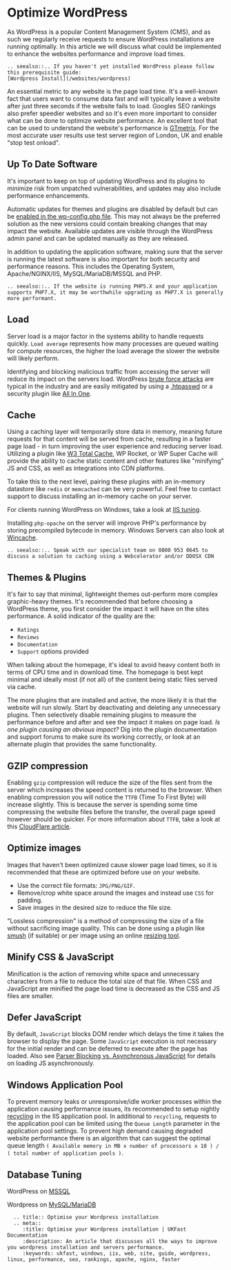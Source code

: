 # Optimize WordPress

As WordPress is a popular Content Management System (CMS), and as such we regularly receive requests to ensure WordPress installations are running optimally. In this article we will discuss what could be implemented to enhance the websites performance and improve load times.

```eval_rst
.. seealso::.. If you haven't yet installed WordPress please follow this prerequisite guide:
[Wordpress Install](/websites/wordpress)
```

An essential metric to any website is the page load time. It's a well-known fact that users want to consume data fast and will typically leave a website after just three seconds if the website fails to load. Googles SEO rankings also prefer speedier websites and so it's even more important to consider what can be done to optimize website performance.
An excellent tool that can be used to understand the website's performance is [GTmetrix](https://gtmetrix.com/). For the most accurate user results use test server region of London, UK and enable "stop test onload".

## Up To Date Software
It's important to keep on top of updating WordPress and its plugins to minimize risk from unpatched vulnerabilities, and updates may also include performance enhancements.

Automatic updates for themes and plugins are disabled by default but can be [enabled in the wp-config.php file](https://wordpress.org/support/article/configuring-automatic-background-updates/). This may not always be the preferred solution as the new versions could contain breaking changes that may impact the website. Available updates are visible through the WordPress admin panel and can be updated manually as they are released. 

In addition to updating the application software, making sure that the server is running the latest software is also important for both security and performance reasons. This includes the Operating System, Apache/NGINX/IIS, MySQL/MariaDB/MSSQL and PHP. 

```eval_rst
.. seealso::.. If the website is running PHP5.X and your application supports PHP7.X, it may be worthwhile upgrading as PHP7.X is generally more performant.
```

## Load
Server load is a major factor in the systems ability to handle requests quickly. `Load average` represents how many processes are queued waiting for compute resources, the higher the load average the slower the website will likely perform. 

Identifying and blocking malicious traffic from accessing the server will reduce its impact on the servers load. WordPress [brute force attacks](https://wordpress.org/support/article/brute-force-attacks/) are typical in the industry and are easily mitigated by using a [.htpasswd](https://wordpress.org/support/article/brute-force-attacks/#password-protect-wp-login-php) or a security plugin like [All In One](https://wordpress.org/plugins/all-in-one-wp-security-and-firewall/).

## Cache
Using a caching layer will temporarily store data in memory, meaning future requests for that content will be served from cache, resulting in a faster page load - in turn improving the user experience and reducing server load. Utilizing a plugin like [W3 Total Cache](https://en-gb.wordpress.org/plugins/w3-total-cache/), WP Rocket, or WP Super Cache will provide the ability to cache static content and other features like "minifying" JS and CSS, as well as integrations into CDN platforms.

To take this to the next level, pairing these plugins with an in-memory datastore like `redis` or `memcached` can be very powerful. Feel free to contact support to discuss installing an in-memory cache on your server.

For clients running WordPress on Windows, take a look at [IIS tuning](/operatingsystems/windows/iis/tuning).

Installing `php-opache` on the server will improve PHP's performance by storing precompiled bytecode in memory. Windows Servers can also look at [Wincache](https://www.php.net/wincache).

```eval_rst
.. seealso::.. Speak with our specialist team on 0800 953 0645 to discuss a solution to caching using a Webcelerator and/or DDOSX CDN
```

## Themes & Plugins
It's fair to say that minimal, lightweight themes out-perform more complex graphic-heavy themes. It's recommended that before choosing a WordPress theme, you first consider the impact it will have on the sites performance. A solid indicator of the quality are the:
* `Ratings`
* `Reviews`
* `Documentation` 
* `Support` options provided

When talking about the homepage, it's ideal to avoid heavy content both in terms of CPU time and in download time. The homepage is best kept minimal and ideally most (if not all) of the content being static files served via cache.

The more plugins that are installed and active, the more likely it is that the website will run slowly. Start by deactivating and deleting any unnecessary plugins. Then selectively disable remaining plugins to measure the performance before and after and see the impact it makes on page load. *Is one plugin causing an obvious impact?* Dig into the plugin documentation and support forums to make sure its working correctly, or look at an alternate plugin that provides the same functionality.

## GZIP compression
Enabling `gzip` compression will reduce the size of the files sent from the server which increases the speed content is returned to the browser. When enabling compression you will notice the `TTFB` (Time To First Byte) will increase slightly. This is because the server is spending some time compressing the website files before the transfer, the overall page speed however should be quicker. For more information about `TTFB`, take a look at this [CloudFlare article](https://blog.cloudflare.com/ttfb-time-to-first-byte-considered-meaningles/).

## Optimize images
Images that haven't been optimized cause slower page load times, so it is recommended that these are optimized before use on your website.

- Use the correct file formats: `JPG/PNG/GIF`.
- Remove/crop white space around the images and instead use `CSS` for padding.
- Save images in the desired size to reduce the file size. 

"Lossless compression" is a method of compressing the size of a file without sacrificing image quality. This can be done using a plugin like [smush](https://en-gb.wordpress.org/plugins/wp-smushit/) (if suitable) or per image using an online [resizing tool](https://tinypng.com/). 

## Minify CSS & JavaScript
Minification is the action of removing white space and unnecessary characters from a file to reduce the total size of that file. When CSS and JavaScript are minified the page load time is decreased as the CSS and JS files are smaller.

## Defer JavaScript
By default, `JavaScript` blocks DOM render which delays the time it takes the browser to display the page. Some `JavaScript` execution is not necessary for the initial render and can be deferred to execute after the page has loaded. Also see [Parser Blocking vs. Asynchronous JavaScript](https://developers.google.com/web/fundamentals/performance/critical-rendering-path/adding-interactivity-with-javascript#parser_blocking_versus_asynchronous_javascript) for details on loading JS asynchronously.

## Windows Application Pool 

To prevent memory leaks or unresponsive/idle worker processes within the application causing performance issues, its recommended to setup nightly [recycling](https://docs.microsoft.com/en-us/iis/configuration/system.applicationhost/applicationpools/add/recycling/) in the IIS application pool. In additional to `recycling`, requests to the application pool can be limited using the `Queue Length` parameter in the application pool settings. To prevent high demand causing degraded website performance there is an algorithm that can suggest the optimal queue length  `( Available memory in MB x number of processors x 10 ) / ( total number of application pools )`. 

## Database Tuning

WordPress on [MSSQL](https://docs.ukfast.co.uk/operatingsystems/windows/mssql/performancedashboard.html) 

Wordpress on [MySQL/MariaDB](https://docs.ukfast.co.uk/operatingsystems/linux/mysql/troubleshooting.html)

```eval_rst
  .. title:: Optimise your Wordpress installation
  .. meta::
     :title: Optimise your Wordpress installation | UKFast Documentation
     :description: An article that discusses all the ways to improve you wordpress installation and servers performance.
     :keywords: ukfast, windows, iis, web, site, guide, wordpress, linux, performance, seo, rankings, apache, nginx, faster

